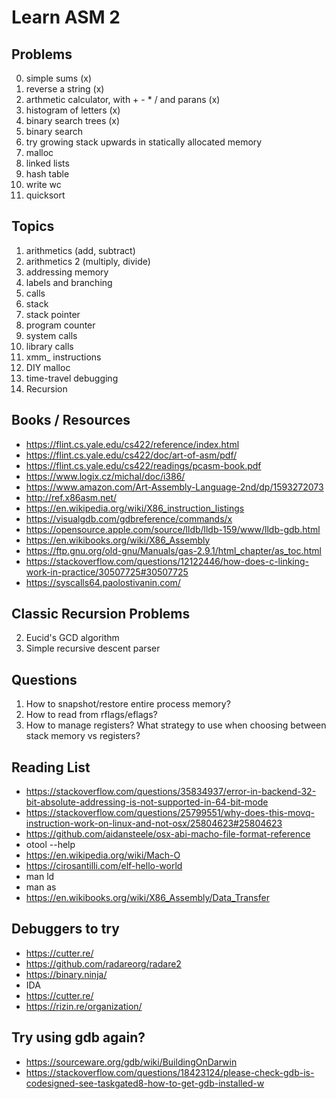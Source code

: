 # Learn ASM 2

## Problems

0. simple sums (x)
1. reverse a string (x)
2. arthmetic calculator, with + - * / and parans (x)
1. histogram of letters (x)
5. binary search trees (x)
5. binary search
6. try growing stack upwards in statically allocated memory
4. malloc
2. linked lists
3. hash table
2. write wc
4. quicksort

## Topics

1. arithmetics (add, subtract)
2. arithmetics 2 (multiply, divide)
3. addressing memory
4. labels and branching
5. calls
6. stack
7. stack pointer
8. program counter
9. system calls
10. library calls
10. xmm_ instructions
11. DIY malloc
12. time-travel debugging
13. Recursion

## Books / Resources

* https://flint.cs.yale.edu/cs422/reference/index.html
* https://flint.cs.yale.edu/cs422/doc/art-of-asm/pdf/
* https://flint.cs.yale.edu/cs422/readings/pcasm-book.pdf
* https://www.logix.cz/michal/doc/i386/
* https://www.amazon.com/Art-Assembly-Language-2nd/dp/1593272073
* http://ref.x86asm.net/
* https://en.wikipedia.org/wiki/X86_instruction_listings
* https://visualgdb.com/gdbreference/commands/x
* https://opensource.apple.com/source/lldb/lldb-159/www/lldb-gdb.html
* https://en.wikibooks.org/wiki/X86_Assembly
* https://ftp.gnu.org/old-gnu/Manuals/gas-2.9.1/html_chapter/as_toc.html
* https://stackoverflow.com/questions/12122446/how-does-c-linking-work-in-practice/30507725#30507725
* https://syscalls64.paolostivanin.com/

## Classic Recursion Problems

2. Eucid's GCD algorithm
3. Simple recursive descent parser

## Questions

1. How to snapshot/restore entire process memory?
2. How to read from rflags/eflags? 
3. How to manage registers? What strategy to use when choosing between stack memory vs registers?

## Reading List

* https://stackoverflow.com/questions/35834937/error-in-backend-32-bit-absolute-addressing-is-not-supported-in-64-bit-mode
* https://stackoverflow.com/questions/25799551/why-does-this-movq-instruction-work-on-linux-and-not-osx/25804623#25804623
* https://github.com/aidansteele/osx-abi-macho-file-format-reference
* otool --help
* https://en.wikipedia.org/wiki/Mach-O
* https://cirosantilli.com/elf-hello-world
* man ld
* man as
* https://en.wikibooks.org/wiki/X86_Assembly/Data_Transfer

## Debuggers to try

* https://cutter.re/
* https://github.com/radareorg/radare2
* https://binary.ninja/
* IDA
* https://cutter.re/
* https://rizin.re/organization/

## Try using gdb again?

* https://sourceware.org/gdb/wiki/BuildingOnDarwin
* https://stackoverflow.com/questions/18423124/please-check-gdb-is-codesigned-see-taskgated8-how-to-get-gdb-installed-w
